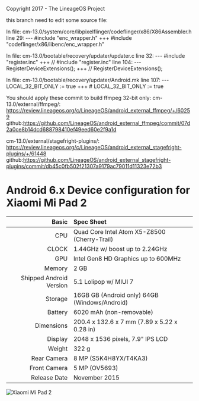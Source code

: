 Copyright 2017 - The LineageOS Project

this branch need to edit some source file:

In file: cm-13.0/system/core/libpixelflinger/codeflinger/x86/X86Assembler.h
line 29:
--- #include "enc_wrapper.h"
+++ #include "codeflinger/x86/libenc/enc_wrapper.h"

In file: cm-13.0/bootable/recovery/updater/updater.c
line 32:
--- #include "register.inc"
+++ // #include "register.inc"
line 104:
--- RegisterDeviceExtensions();
+++ // RegisterDeviceExtensions();

In file: cm-13.0/bootable/recovery/updater/Android.mk
line 107:
--- LOCAL_32_BIT_ONLY := true
+++ # LOCAL_32_BIT_ONLY := true

You should apply these commit to build ffmpeg 32-bit only:
cm-13.0/external/ffmpeg/:
https://review.lineageos.org/c/LineageOS/android_external_ffmpeg/+/60259
github:https://github.com/LineageOS/android_external_ffmpeg/commit/07d2a0ce8b14dcd688798410ef49eed60e2f9a1d

cm-13.0/external/stagefright-plugins/:
https://review.lineageos.org/c/LineageOS/android_external_stagefright-plugins/+/61448
github:https://github.com/LineageOS/android_external_stagefright-plugins/commit/db45c0fb502f21307a9179ac79011d11323e72b3

Android 6.x Device configuration for Xiaomi Mi Pad 2
=====================================

Basic   | Spec Sheet
-------:|:-------------------------
CPU     | Quad Core Intel Atom X5-Z8500 (Cherry-Trail)
CLOCK	| 1.44GHz w/ boost up to 2.24GHz
GPU     | Intel Gen8 HD Graphics up to 600MHz
Memory  | 2 GB
Shipped Android Version | 5.1 Lolipop w/ MIUI 7
Storage | 16GB GB (Android only) 64GB (Windows/Android)
Battery | 6020 mAh (non-removable)
Dimensions | 200.4 x 132.6 x 7 mm (7.89 x 5.22 x 0.28 in)
Display | 2048 x 1536 pixels, 7.9" IPS LCD
Weight  | 322 g
Rear Camera  | 8 MP (S5K4H8YX/T4KA3)
Front Camera | 5 MP (OV5693)
Release Date | November 2015

![Xiaomi Mi Pad 2](http://cdn2.gsmarena.com/vv/pics/xiaomi/xiaomi-mi-pad-2-1.jpg "Xiaomi Mi Pad 2")

